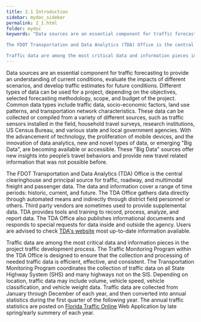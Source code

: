 ```yaml
---
title: 2.1 Introduction
sidebar: mydoc_sidebar
permalink: 2_1.html
folder: mydoc
keywords: "Data sources are an essential component for traffic forecasting to provide an understanding of current conditions, evaluate the impacts of different scenarios, and develop traffic estimates for future conditions. Different types of data can be used for a project, depending on the objectives, selected forecasting methodology, scope, and budget of the project. Common data types include traffic data, socio-economic factors, land use patterns, and transportation network characteristics. These data can be collected or compiled from a variety of different sources, such as traffic sensors installed in the field, household travel surveys, research institutions, US Census Bureau, and various state and local government agencies. With the advancement of technology, the proliferation of mobile devices, and the innovation of data analytics, new and novel types of data, or emerging “Big Data”, are becoming available or accessible. These “Big Data” sources offer new insights into people’s travel behaviors and provide new travel related information that was not possible before.

The FDOT Transportation and Data Analytics (TDA) Office is the central clearinghouse and principal source for traffic, roadway, and multimodal freight and passenger data. The data and information cover a range of time periods: historic, current, and future. The TDA Office gathers data directly through automated means and indirectly through district field personnel or others. Third party vendors are sometimes used to provide supplemental data. TDA provides tools and training to record, process, analyze, and report data. The TDA Office also publishes informational documents and responds to special requests for data inside and outside the agency. Users are advised to check TDA’s website most up-to-date information available.

Traffic data are among the most critical data and information pieces in the project traffic development process. The Traffic Monitoring Program within the TDA Office is designed to ensure that the collection and processing of needed traffic data is efficient, effective, and consistent. The Transportation Monitoring Program coordinates the collection of traffic data on all State Highway System (SHS) and many highways not on the SIS. Depending on location, traffic data may include volume, vehicle speed, vehicle classification, and vehicle weight data. Traffic data are collected from January through December of each year, and then converted into annual statistics during the first quarter of the following year. The annual traffic statistics are posted on Florida Traffic Online Web Application by late spring/early summery of each year."
---
```


<style>
  div{text-align: justify;}
</style>

Data sources are an essential component for traffic forecasting to provide an understanding of current conditions, evaluate the impacts of different scenarios, and develop traffic estimates for future conditions. Different types of data can be used for a project, depending on the objectives, selected forecasting methodology, scope, and budget of the project. Common data types include traffic data, socio-economic factors, land use patterns, and transportation network characteristics. These data can be collected or compiled from a variety of different sources, such as traffic sensors installed in the field, household travel surveys, research institutions, US Census Bureau, and various state and local government agencies. With the advancement of technology, the proliferation of mobile devices, and the innovation of data analytics, new and novel types of data, or emerging "Big Data", are becoming available or accessible. These "Big Data" sources offer new insights into people’s travel behaviors and provide new travel related information that was not possible before.

The FDOT Transportation and Data Analytics (TDA) Office is the central clearinghouse and principal source for traffic, roadway, and multimodal freight and passenger data. The data and information cover a range of time periods: historic, current, and future. The TDA Office gathers data directly through automated means and indirectly through district field personnel or others. Third party vendors are sometimes used to provide supplemental data. TDA provides tools and training to record, process, analyze, and report data. The TDA Office also publishes informational documents and responds to special requests for data inside and outside the agency. Users are advised to check <a href="https://www.fdot.gov/statistics/default.shtm" target="_blank">TDA's website</a> most up-to-date information available.

Traffic data are among the most critical data and information pieces in the project traffic development process. The Traffic Monitoring Program within the TDA Office is designed to ensure that the collection and processing of needed traffic data is efficient, effective, and consistent. The Transportation Monitoring Program coordinates the collection of traffic data on all State Highway System (SHS) and many highways not on the SIS. Depending on location, traffic data may include volume, vehicle speed, vehicle classification, and vehicle weight data. Traffic data are collected from January through December of each year, and then converted into annual statistics during the first quarter of the following year. The annual traffic statistics are posted on <a href="https://tdaappsprod.dot.state.fl.us/fto/" target="_blank">Florida Traffic Online</a> Web Application by late spring/early summery of each year.
